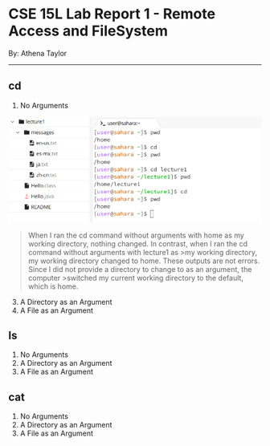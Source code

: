 
# CSE 15L Lab Report 1 - Remote Access and FileSystem
By: Athena Taylor
***

## cd
1. No Arguments
   
  ![Image](cd1.png)
  
>When I ran the cd command without arguments with home as my working directory, nothing changed. In contrast, when I ran the cd command without arguments with lecture1 as  >my working directory, my working directory changed to home. These outputs are not errors. Since I did not provide a directory to change to as an argument, the computer   >switched my current working directory to the default, which is home.
3. A Directory as an Argument
4. A File as an Argument

## ls
1. No Arguments
2. A Directory as an Argument
3. A File as an Argument

## cat
1. No Arguments
2. A Directory as an Argument
3. A File as an Argument
